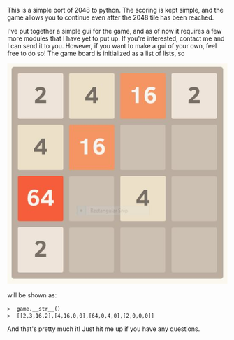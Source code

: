 This is a simple port of 2048 to python. The scoring is kept simple, and the game allows you to continue even after the 2048 tile has been reached.

I've put together a simple gui for the game, and as of now it requires a few more modules that I have yet to put up. If you're interested, contact me and I can send it to you.
However, if you want to make a gui of your own, feel free to do so! The game board is initialized as a list of lists, so

![game board example](https://raw.githubusercontent.com/njaladan/2048-python/master/img/2048game.JPG)

will be shown as:

```
>  game.__str__()
>  [[2,3,16,2],[4,16,0,0],[64,0,4,0],[2,0,0,0]]

```

And that's pretty much it! Just hit me up if you have any questions.